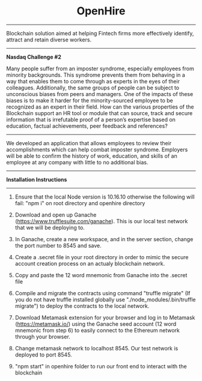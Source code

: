 <h1 align="center">
OpenHire
</h1>

----
Blockchain solution aimed at helping Fintech firms more effectively identify, attract and retain diverse workers.

----
**Nasdaq Challenge #2**

Many people suffer from an imposter syndrome, especially employees from minority backgrounds. This syndrome prevents them from behaving in a way that enables them to come through as experts in the eyes of their colleagues. Additionally, the same groups of people can be subject to unconscious biases from peers and managers. One of the impacts of these biases is to make it harder for the minority-sourced employee to be recognized as an expert in their field. How can the various properties of the Blockchain support an HR tool or module that can source, track and secure information that is irrefutable proof of a person’s expertise based on education, factual achievements, peer feedback and references?

----
We developed an application that allows employees to review their accomplishments which can help combat imposter syndrome. Employers will be able to confirm the history of work, education, and skills of an employee at any company with little to no additional bias.



----
**Installation Instructions**

----


1. Ensure that the local Node version is 10.16.10 otherwise the following will fail: "npm i" on root directory and openhire directory

2. Download and open up Ganache (https://www.trufflesuite.com/ganache). This is our local test network that we will be deploying to.

3. In Ganache, create a new workspace, and in the server section, change the port number to 8545 and save.

4. Create a .secret file in your root directory in order to mimic the secure account creation process on an actualy blockchain network.

5. Copy and paste the 12 word mnemonic from Ganache into the .secret file 

6. Compile and migrate the contracts using command "truffle migrate" (If you do not have truffle installed globally use "./node_modules/.bin/truffle migrate") to deploy the contracts to the local network.

7. Download Metamask extension for your browser and log in to Metamask (https://metamask.io/) using the Ganache seed account (12 word mnemonic from step 6) to easily connect to the Ethereum network through your browser.

8. Change metamask network to localhost 8545. Our test network is deployed to port 8545.

9. "npm start" in openhire folder to run our front end to interact with the blockchain

